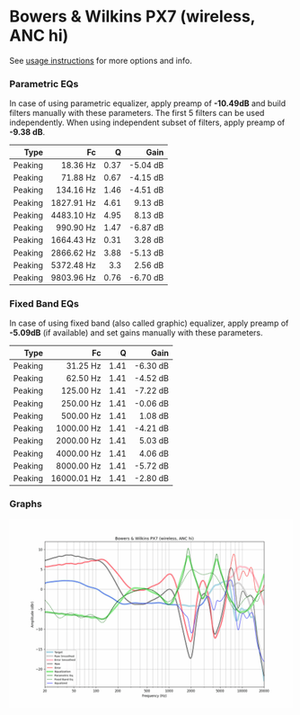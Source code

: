 # Bowers & Wilkins PX7 (wireless, ANC hi)
See [usage instructions](https://github.com/jaakkopasanen/AutoEq#usage) for more options and info.

### Parametric EQs
In case of using parametric equalizer, apply preamp of **-10.49dB** and build filters manually
with these parameters. The first 5 filters can be used independently.
When using independent subset of filters, apply preamp of **-9.38 dB**.

| Type    | Fc         |    Q | Gain     |
|--------:|-----------:|-----:|---------:|
| Peaking | 18.36 Hz   | 0.37 | -5.04 dB |
| Peaking | 71.88 Hz   | 0.67 | -4.15 dB |
| Peaking | 134.16 Hz  | 1.46 | -4.51 dB |
| Peaking | 1827.91 Hz | 4.61 | 9.13 dB  |
| Peaking | 4483.10 Hz | 4.95 | 8.13 dB  |
| Peaking | 990.90 Hz  | 1.47 | -6.87 dB |
| Peaking | 1664.43 Hz | 0.31 | 3.28 dB  |
| Peaking | 2866.62 Hz | 3.88 | -5.13 dB |
| Peaking | 5372.48 Hz | 3.3  | 2.56 dB  |
| Peaking | 9803.96 Hz | 0.76 | -6.70 dB |

### Fixed Band EQs
In case of using fixed band (also called graphic) equalizer, apply preamp of **-5.09dB**
(if available) and set gains manually with these parameters.

| Type    | Fc          |    Q | Gain     |
|--------:|------------:|-----:|---------:|
| Peaking | 31.25 Hz    | 1.41 | -6.30 dB |
| Peaking | 62.50 Hz    | 1.41 | -4.52 dB |
| Peaking | 125.00 Hz   | 1.41 | -7.22 dB |
| Peaking | 250.00 Hz   | 1.41 | -0.06 dB |
| Peaking | 500.00 Hz   | 1.41 | 1.08 dB  |
| Peaking | 1000.00 Hz  | 1.41 | -4.21 dB |
| Peaking | 2000.00 Hz  | 1.41 | 5.03 dB  |
| Peaking | 4000.00 Hz  | 1.41 | 4.06 dB  |
| Peaking | 8000.00 Hz  | 1.41 | -5.72 dB |
| Peaking | 16000.01 Hz | 1.41 | -2.80 dB |

### Graphs
![](./Bowers%20&%20Wilkins%20PX7%20(wireless,%20ANC%20hi).png)